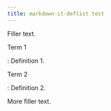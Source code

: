 ```yaml
---
title: markdown-it-deflist test
---
```


Filler text.

Term 1

: Definition 1.

Term 2

: Definition 2.

More filler text.
